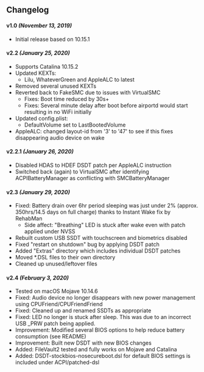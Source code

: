 ## Changelog
#### v1.0 _(November 13, 2019)_
  - Initial release based on 10.15.1

#### v2.2 _(January 25, 2020)_
  - Supports Catalina 10.15.2
  - Updated KEXTs:
    - Lilu, WhateverGreen and AppleALC to latest
  - Removed several unused KEXTs
  - Reverted back to FakeSMC due to issues with VirtualSMC
    - Fixes: Boot time reduced by 30s+
    - Fixes: Several minute delay after boot before airportd would start resulting in no WiFi initially
  - Updated config.plist:
    - DefaultVolume set to LastBootedVolume
  - AppleALC: changed layout-id from '3' to '47' to see if this fixes disappearing audio device on wake

#### v2.2.1 _(January 26, 2020)_
  - Disabled HDAS to HDEF DSDT patch per AppleALC instruction
  - Switched back (again) to VirtualSMC after identifying ACPIBatteryManager as conflicting with SMCBatteryManager

#### v2.3 _(January 29, 2020)_
  - Fixed: Battery drain over 6hr period sleeping was just under 2% (approx. 350hrs/14.5 days on full charge) thanks to Instant Wake fix by RehabMan
    - Side affect: "Breathing" LED is stuck after wake even with patch applied under NVSS
  - Rebuilt custom USB SSDT with touchscreen and biometrics disabled
  - Fixed "restart on shutdown" bug by applying DSDT patch
  - Added "Extras" directory which includes individual DSDT patches
  - Moved \*.DSL files to their own directory
  - Cleaned up unused/leftover files

#### v2.4 _(February 3, 2020)_
  - Tested on macOS Mojave 10.14.6
  - Fixed: Audio device no longer disappears with new power management using CPUFriend/CPUFriendFriend
  - Fixed: Cleaned up and renamed SSDTs as appropriate
  - Fixed: LED no longer is stuck after sleep. This was due to an incorrect USB _PRW patch being applied.
  - Improvement: Modified several BIOS options to help reduce battery consumption (see README)
  - Improvement: Built new DSDT with new BIOS changes
  - Added: FileVault2 tested and fully works on Mojave and Catalina
  - Added: DSDT-stockbios-nosecureboot.dsl for default BIOS settings is included under ACPI/patched-dsl
